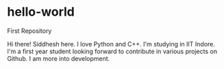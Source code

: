 # hello-world
First Repository

Hi there!
Siddhesh here. I love Python and C++. I'm studying in IIT Indore. I'm a first year student looking forward to contribute in various projects on Github. I am more into development.
